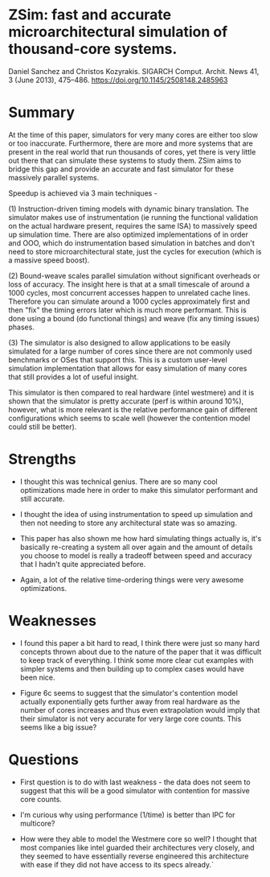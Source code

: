 # ZSim: fast and accurate microarchitectural simulation of thousand-core systems.

Daniel Sanchez and Christos Kozyrakis.
SIGARCH Comput. Archit. News 41, 3 (June 2013), 475–486. 
https://doi.org/10.1145/2508148.2485963

# Summary

At the time of this paper, simulators for very many cores are either too slow or too inaccurate. Furthermore, there are more and more systems that are present in the real world that run thousands of cores, yet there is very little out there that can simulate these systems to study them. ZSim aims to bridge this gap and provide an accurate and fast simulator for these massively parallel systems.

Speedup is achieved via 3 main techniques - 

(1) Instruction-driven timing models with dynamic binary translation. The simulator makes use of instrumentation (ie running the functional validation on the actual hardware present, requires the same ISA) to massively speed up simulation time. There are also optimized implementations of in order and OOO, which do instrumentation based simulation in batches and don't need to store microarchitectural state, just the cycles for execution (which is a massive speed boost).

(2) Bound-weave scales parallel simulation without significant overheads or loss of accuracy. The insight here is that at a small timescale of around a 1000 cycles, most concurrent accesses happen to unrelated cache lines. Therefore you can simulate around a 1000 cycles approximately first and then "fix" the timing errors later which is much more performant. This is done using a bound (do functional things) and weave (fix any timing issues) phases.

(3) The simulator is also designed to allow applications to be easily simulated for a large number of cores since there are not commonly used benchmarks or OSes that support this. This is a custom user-level simulation implementation that allows for easy simulation of many cores that still provides a lot of useful insight.

This simulator is then compared to real hardware (intel westmere) and it is shown that the simulator is pretty accurate (perf is within around 10%), however, what is more relevant is the relative performance gain of different configurations which seems to scale well (however the contention model could still be better).

# Strengths

- I thought this was technical genius. There are so many cool optimizations made here in order to make this simulator performant and still accurate.

- I thought the idea of using instrumentation to speed up simulation and then not needing to store any architectural state was so amazing.

- This paper has also shown me how hard simulating things actually is, it's basically re-creating a system all over again and the amount of details you choose to model is really a tradeoff between speed and accuracy that I hadn't quite appreciated before.

- Again, a lot of the relative time-ordering things were very awesome optimizations.

# Weaknesses

- I found this paper a bit hard to read, I think there were just so many hard concepts thrown about due to the nature of the paper that it was difficult to keep track of everything. I think some more clear cut examples with simpler systems and then building up to complex cases would have been nice.

- Figure 6c seems to suggest that the simulator's contention model actually exponentially gets further away from real hardware as the number of cores increases and thus even extrapolation would imply that their simulator is not very accurate for very large core counts. This seems like a big issue?

# Questions

- First question is to do with last weakness - the data does not seem to suggest that this will be a good simulator with contention for massive core counts.

- I'm curious why using performance (1/time) is better than IPC for multicore? 

- How were they able to model the Westmere core so well? I thought that most companies like intel guarded their architectures very closely, and they seemed to have essentially reverse engineered this architecture with ease if they did not have access to its specs already.`